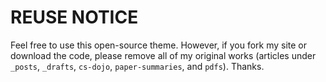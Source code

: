 # REUSE NOTICE

Feel free to use this open-source theme. However, if you fork my site or download the code, please remove all of my original works (articles under `_posts`, `_drafts`, `cs-dojo`, `paper-summaries`, and `pdfs`). Thanks.
